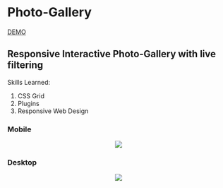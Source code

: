# Photo-Gallery

[DEMO](https://eliq1986.github.io/TreeH-Project-4/)

## Responsive Interactive Photo-Gallery with live filtering
Skills Learned:
1. CSS Grid
2. Plugins
3. Responsive Web Design




### Mobile 
<p align="center">
  <img src="https://user-images.githubusercontent.com/6277603/44106584-e7f79b1a-9fa9-11e8-973c-b95ebc4e548e.png">
</p>

### Desktop
<p align="center">
  <img src="https://user-images.githubusercontent.com/6277603/44106585-e9864116-9fa9-11e8-802b-8ac40d292d4b.png">
</p>


